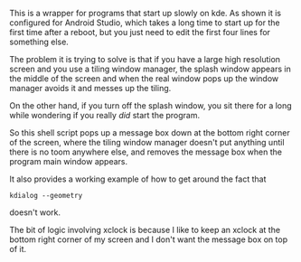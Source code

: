 This is a wrapper for programs that start up slowly on kde.
As shown it is configured for Android Studio,
which takes a long time to start up for the first time after a reboot,
but you just need to edit the first four lines for something else.

The problem it is trying to solve is that if you have a large high resolution screen
and you use a tiling window manager, the splash window appears in the middle of the screen
and when the real window pops up the window manager avoids it and messes up the tiling.

On the other hand, if you turn off the splash window, you sit there for a long while
wondering if you really *did* start the program.

So this shell script pops up a message box down at the bottom right corner
of the screen, where the tiling window manager doesn't put anything
until there is no toom anywhere else,
and removes the message box when the program main window appears.

It also provides a working example of how to get around the fact that

```kdialog --geometry```

doesn't work.

The bit of logic involving xclock is because I like to keep an xclock
at the bottom right corner of my screen
and I don't want the message box on top of it.
